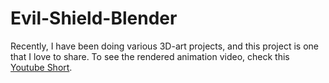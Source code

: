 # Evil-Shield-Blender
Recently, I have been doing various 3D-art projects, and this project is one that I love to share. To see the rendered animation video, check this [Youtube Short](https://youtube.com/shorts/D67hERmBKNg?si=4C20VK9EhipporjT).




